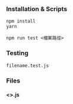 ### Installation & Scripts
```
npm install 
yarn 
```
```
npm run test <檔案路徑> 
```
### Testing

`filename.test.js`


### Files


#### <>.js

#### 